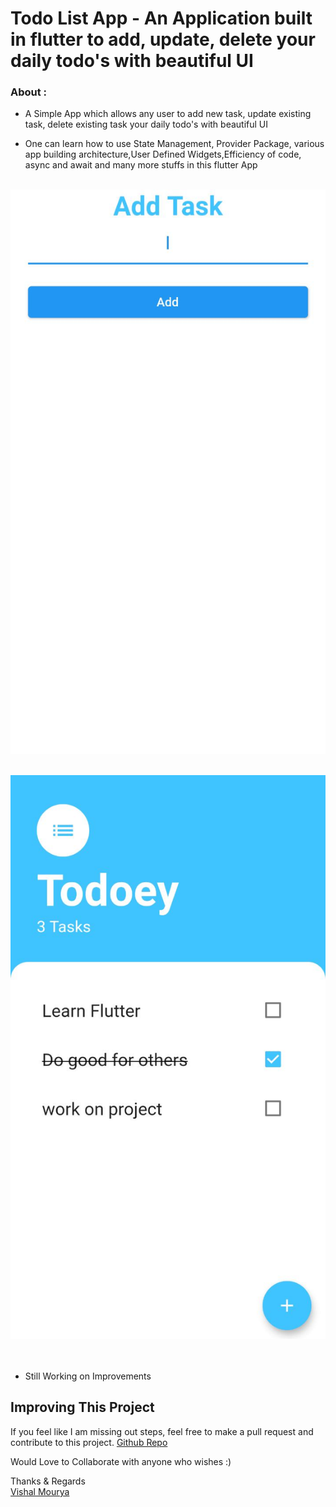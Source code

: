 # Todo List App - An Application built in flutter to add, update, delete your daily todo's with beautiful UI

### About :

- A Simple App which allows any user to add new task, update existing task, delete existing task your daily todo's with beautiful UI

- One can learn how to use State Management, Provider Package, various app building architecture,User Defined Widgets,Efficiency of code, async and await and many more stuffs in this flutter App
<br> <br>

![s1](https://github.com/vishal-mourya/Todo-List-App/blob/main/images/sc1.jpeg?raw=true) <br> <br>

![s2](https://github.com/vishal-mourya/Todo-List-App/blob/main/images/sc2.jpeg?raw=true) <br> <br>
<br>

- Still Working on Improvements

## Improving This Project

If you feel like I am missing out steps, feel free to make a pull request and contribute to this project. [Github Repo](https://github.com/vishal-mourya/Todo-List-App)

Would Love to Collaborate with anyone who wishes :)

Thanks & Regards <br>
[Vishal Mourya](https://www.linkedin.com/in/vishal-mourya-a4245b18b/)